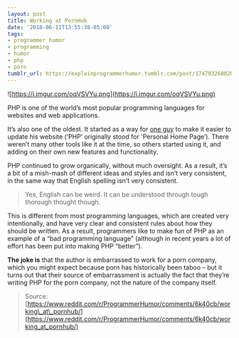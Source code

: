 ```yaml
---
layout: post
title: Working at PornHub
date: '2018-06-11T13:55:38-05:00'
tags:
- programmer humor
- programming
- humor
- php
- porn
tumblr_url: https://explainprogrammerhumor.tumblr.com/post/174793268020/working-at-pornhub
---
```

![https://i.imgur.com/oqVSVYu.png](https://i.imgur.com/oqVSVYu.png)

PHP is one of the world’s most popular programming languages for websites and web applications.

It’s also one of the oldest. It started as a way for [one guy](https://en.wikipedia.org/wiki/Rasmus_Lerdorf) to make it easier to update his website (‘PHP’ originally stood for 'Personal Home Page’). There weren’t many other tools like it at the time, so others started using it, and adding on their own new features and functionality.

PHP continued to grow organically, without much oversight. As a result, it’s a bit of a mish-mash of different ideas and styles and isn’t very consistent, in the same way that English spelling isn’t very consistent.

> Yes, English can be weird. It can be understood through tough thorough thought though.

This is different from most programming languages, which are created very intentionally, and have very clear and consistent rules about how they should be written. As a result, programmers like to make fun of PHP as an example of a “bad programming language” (although in recent years a lot of effort has been put into making PHP “better”).

**The joke is** that the author is embarrassed to work for a porn company, which you might expect because porn has historically been taboo – but it turns out that their source of embarrassment is actually the fact that they’re writing PHP for the porn company, not the nature of the company itself.

> Source: [https://www.reddit.com/r/ProgrammerHumor/comments/6k40cb/working\_at\_pornhub/](https://www.reddit.com/r/ProgrammerHumor/comments/6k40cb/working_at_pornhub/)

